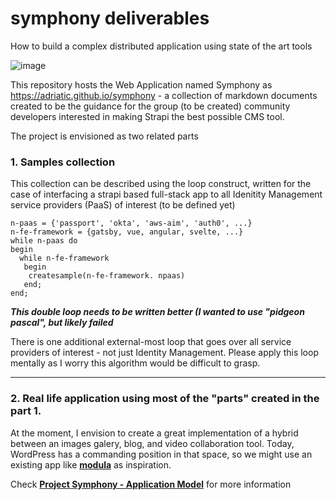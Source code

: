 # symphony deliverables
How to build a complex distributed application using state of the art tools

![image](https://user-images.githubusercontent.com/2712405/82606714-873b7d80-9b85-11ea-887d-13b261359300.png)


This repository hosts the Web Application named Symphony as https://adriatic.github.io/symphony - a collection of markdown documents created to be the guidance for the group (to be created) community developers interested in making Strapi the best possible CMS tool.

The project is envisioned as two related parts

### 1. Samples collection

This collection can be described using the loop construct, written for the case of interfacing a strapi based full-stack app to all Idenitity Management service providers (PaaS) of interest (to be defined yet)

```
n-paas = {'passport', 'okta', 'aws-aim', 'auth0', ...}
n-fe-framework = {gatsby, vue, angular, svelte, ...}
while n-paas do
begin
  while n-fe-framework
   begin
    createsample(n-fe-framework. npaas)
   end;
end;
```

***This double loop needs to be written better (I wanted to use "pidgeon pascal", but likely failed***


There is one additional external-most loop that goes over all service providers of interest - not just Identity Management. Please apply this loop mentally as I worry this algorithm would be difficult to grasp.


---

### 2. Real life application using most of the "parts" created in the part 1.

At the moment, I envision to create a great implementation of a hybrid between an images galery, blog, and video collaboration tool. Today, WordPress has a commanding position in that space, so we might use an existing app like **[modula](https://wp-modula.com)** as inspiration.

Check **[Project Symphony - Application Model](https://adriatic.github.io/symphony/model/)** for more information




